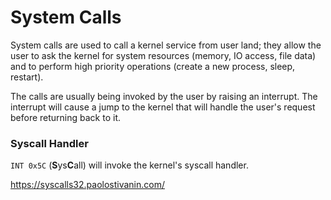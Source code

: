 # System Calls

System calls are used to call a kernel service from user land; they allow the user to ask the kernel for system resources (memory, IO access, file data) and to perform high priority operations (create a new process, sleep, restart).

The calls are usually being invoked by the user by raising an interrupt. The interrupt will cause a jump to the kernel that will handle the user's request before returning back to it.

### Syscall Handler

`INT 0x5C` (**S**ys**C**all) will invoke the kernel's syscall handler.

https://syscalls32.paolostivanin.com/